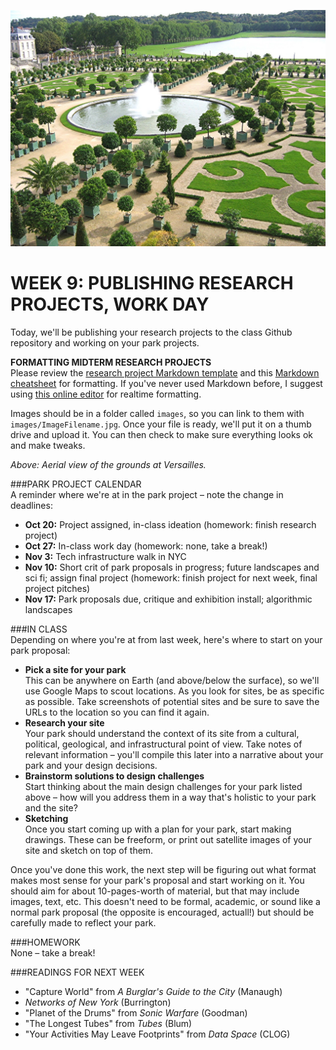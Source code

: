 ![Aerial view of the grounds at Versailles](https://raw.githubusercontent.com/jeffThompson/TechnologyAndTheLandscape/master/Images/Week08/Versailles.jpg)

WEEK 9: PUBLISHING RESEARCH PROJECTS, WORK DAY
====

Today, we'll be publishing your research projects to the class Github repository and working on your park projects.

**FORMATTING MIDTERM RESEARCH PROJECTS**  
Please review the [research project Markdown template](https://github.com/jeffThompson/TechnologyAndTheLandscape/blob/master/MidtermResearchProject_TEMPLATE.md) and this [Markdown cheatsheet](https://github.com/adam-p/markdown-here/wiki/Markdown-Cheatsheet) for formatting. If you've never used Markdown before, I suggest using [this online editor](http://dillinger.io/) for realtime formatting.

Images should be in a folder called `images`, so you can link to them with `images/ImageFilename.jpg`. Once your file is ready, we'll put it on a thumb drive and upload it. You can then check to make sure everything looks ok and make tweaks.

*Above: Aerial view of the grounds at Versailles.*

###PARK PROJECT CALENDAR  
A reminder where we're at in the park project – note the change in deadlines:

* **Oct 20:** Project assigned, in-class ideation (homework: finish research project)  
* **Oct 27:** In-class work day (homework: none, take a break!)  
* **Nov 3:** Tech infrastructure walk in NYC   
* **Nov 10:** Short crit of park proposals in progress; future landscapes and sci fi; assign final project (homework: finish project for next week, final project pitches)  
* **Nov 17:** Park proposals due, critique and exhibition install; algorithmic landscapes  

###IN CLASS  
Depending on where you're at from last week, here's where to start on your park proposal:

* **Pick a site for your park**  
This can be anywhere on Earth (and above/below the surface), so we'll use Google Maps to scout locations. As you look for sites, be as specific as possible. Take screenshots of potential sites and be sure to save the URLs to the location so you can find it again.  
* **Research your site**  
Your park should understand the context of its site from a cultural, political, geological, and infrastructural point of view. Take notes of relevant information – you'll compile this later into a narrative about your park and your design decisions.  
* **Brainstorm solutions to design challenges**  
Start thinking about the main design challenges for your park listed above – how will you address them in a way that's holistic to your park and the site?  
* **Sketching**  
Once you start coming up with a plan for your park, start making drawings. These can be freeform, or print out satellite images of your site and sketch on top of them.  

Once you've done this work, the next step will be figuring out what format makes most sense for your park's proposal and start working on it. You should aim for about 10-pages-worth of material, but that may include images, text, etc. This doesn't need to be formal, academic, or sound like a normal park proposal (the opposite is encouraged, actuall!) but should be carefully made to reflect your park.

###HOMEWORK  
None – take a break!

###READINGS FOR NEXT WEEK  
* "Capture World" from *A Burglar's Guide to the City* (Manaugh)  
* *Networks of New York* (Burrington)  
* "Planet of the Drums" from *Sonic Warfare* (Goodman)  
* "The Longest Tubes" from *Tubes* (Blum)  
* "Your Activities May Leave Footprints" from *Data Space* (CLOG)  

